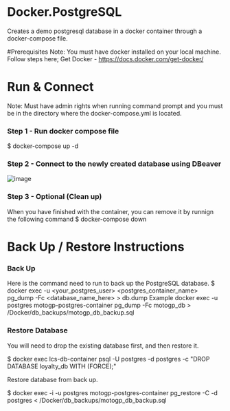# Docker.PostgreSQL
Creates a demo postgresql database in a docker container through a docker-compose file.

#Prerequisites
Note: You must have docker installed on your local machine. Follow steps here;
  Get Docker - https://docs.docker.com/get-docker/

# Run & Connect
Note: Must have admin rights when running command prompt and you must be in the directory where the docker-compose.yml is located.

### Step 1 - Run docker compose file
  $ docker-compose up -d
  
### Step 2 - Connect to the newly created database using DBeaver
  
![image](https://user-images.githubusercontent.com/56781613/171974506-ecb6a7a0-67df-4529-a2df-a0ad9497156d.png)

### Step 3 - Optional (Clean up)
  When you have finished with the container, you can remove it by runnign the following command
  $ docker-compose down

# Back Up / Restore Instructions
### Back Up
  Here is the command need to run to back up the PostgreSQL database.
    $ docker exec -u <your_postgres_user> <postgres_container_name> pg_dump -Fc <database_name_here> > db.dump
  Example
    docker exec -u postgres motogp-postgres-container pg_dump -Fc motogp_db > /Docker/db_backups/motogp_db_backup.sql

### Restore Database
You will need to drop the existing database first, and then restore it.

  $ docker exec lcs-db-container psql -U postgres -d postgres -c "DROP DATABASE loyalty_db WITH (FORCE);"
  
Restore database from back up.

  $ docker exec -i -u postgres motogp-postgres-container pg_restore -C -d postgres < /Docker/db_backups/motogp_db_backup.sql
